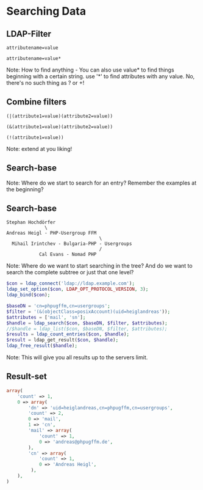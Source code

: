# Searching Data




## LDAP-Filter

<pre><code class="php hljs">attributename=value</code></pre><!-- .element: class="fragment" -->
<pre><code class="php hljs">attributename=value*</code></pre><!-- .element: class="fragment" -->

Note:
How to find anything - You can also use value* to find things beginning with a certain string.
use '*' to find attributes with any value. No, there's no such thing as ? or +!




## Combine filters

<pre><code class="php hljs">(|(attribute1=value)(attribute2=value))</code></pre><!-- .element: class="fragment" -->
<pre><code class="php hljs">(&(attribute1=value)(attribute2=value))</code></pre><!-- .element: class="fragment" -->
<pre><code class="php hljs">(!(attribute1=value))</code></pre><!-- .element: class="fragment" -->

Note:
extend at you liking!




## Search-base

Note:
Where do we start to search for an entry? Remember the examples at the beginning?




## Search-base

```plain
Stephan Hochdörfer
              \
Andreas Heigl - PHP-Usergroup FFM
                                  \
  Mihail Irintchev - Bulgaria-PHP - Usergroups
                                  /
            Cal Evans - Nomad PHP
```
Note:
Where do we want to start searching in the tree? And do we want to search the complete subtree or just that one level?




```php
$con = ldap_connect('ldap://ldap.example.com');
ldap_set_option($con, LDAP_OPT_PROTOCOL_VERSION, 3);
ldap_bind($con);

$baseDN = 'cn=phpugffm,cn=usergroups';
$filter = '(&(objectClass=posixAccount)(uid=heiglandreas'));
$attributes = ['mail', 'sn'];
$handle = ldap_search($con, $baseDN, $filter, $attributes);
//$handle = ldap_list($con, $baseDN, $filter, $attributes);
$results = ldap_count_entries($con, $handle);
$result = ldap_get_result($con, $handle);
ldap_free_result($handle);
```
Note:
This will give you all results up to the servers limit.




## Result-set




```php
array(
    'count' => 1,
    0 => array(
        'dn' => 'uid=heiglandreas,cn=phpugffm,cn=usergroups',
        'count' => 2,
        0 => 'mail',
        1 => 'cn',
        'mail' => array(
            'count' => 1,
            0 => 'andreas@phpugffm.de',
        ),
        'cn' => array(
            'count' => 1,
            0 => 'Andreas Heigl',
         ),
    ),
)
```
